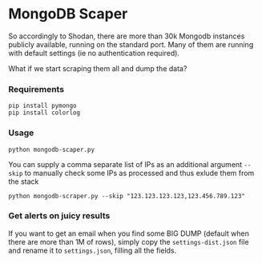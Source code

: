 # MongoDB Scaper

So accordingly to Shodan, there are more than 30k Mongodb instances publicly available, running on the standard port. Many of them are running with default settings (ie no authentication required).

What if we start scraping them all and dump the data?

### Requirements
```
pip install pymongo
pip install colorlog
```

### Usage
```
python mongodb-scaper.py
```

You can supply a comma separate list of IPs as an additional argument `--skip` to manually check some IPs as processed and thus exlude them from the stack
```
python mongodb-scraper.py --skip "123.123.123.123,123.456.789.123"
```

### Get alerts on juicy results
If you want to get an email when you find some BIG DUMP (default when there are more than 1M of rows), simply copy the `settings-dist.json` file and rename it to `settings.json`, filling all the fields.
